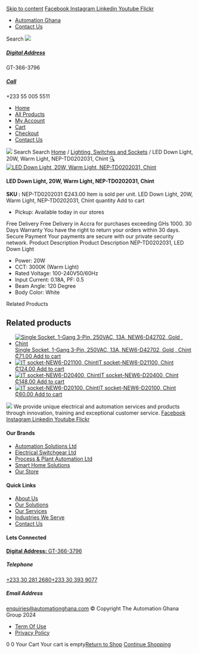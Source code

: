 [Skip to content](https://store.automationghana.com/product/led-down-light-nep-td0202031-chint/#content)
[ Facebook ](https://www.facebook.com/automationgh/) [ Instagram ](https://www.instagram.com/automationgh/) [ Linkedin ](https://www.linkedin.com/company/the-automation-ghana-limited/) [ Youtube ](https://www.youtube.com/channel/UCurrRDUSm5oIW39VXjn1u0w) [ Flickr ](https://www.flickr.com/photos/181794037@N07/)
  * [ Automation Ghana ](https://automationghana.com)
  * [ Contact Us ](https://store.automationghana.com/contact/)


Search
[ ![](https://store.automationghana.com/wp-content/uploads/2024/04/Website-TAGG-Logo-BLUE.png) ](https://store.automationghana.com/)
[ ](https://maps.app.goo.gl/m4xeaagWCNbLk4jM6)
#####  [ Digital Address ](https://maps.app.goo.gl/m4xeaagWCNbLk4jM6)
GT-366-3796 
[ ](tel:+233550055511)
#####  [ Call ](tel:+233550055511)
+233 55 005 5511 
  * [Home](https://store.automationghana.com/)
  * [All Products](https://store.automationghana.com/shop/)
  * [My Account](https://store.automationghana.com/my-account/)
  * [Cart](https://store.automationghana.com/cart/)
  * [Checkout](https://store.automationghana.com/checkout/)
  * [Contact Us](https://store.automationghana.com/contact/)


[![](https://store.automationghana.com/wp-content/uploads/2024/04/AutomationGhana_logo_white.png)](https://store.automationghana.com)
Search
Search
[Home](https://store.automationghana.com) / [Lighting, Switches and Sockets](https://store.automationghana.com/product-category/lighting-switches-and-sockets/) / LED Down Light, 20W, Warm Light, NEP-TD0202031, Chint
[🔍](https://store.automationghana.com/product/led-down-light-nep-td0202031-chint/)
[![LED Down Light, 20W, Warm Light, NEP-TD0202031, Chint](https://store.automationghana.com/wp-content/uploads/2019/11/Downlight-2.jpg)](https://store.automationghana.com/wp-content/uploads/2019/11/Downlight-2.jpg)
####  LED Down Light, 20W, Warm Light, NEP-TD0202031, Chint 
**SKU :** NEP-TD0202031 
₵243.00
Item is sold per unit.
LED Down Light, 20W, Warm Light, NEP-TD0202031, Chint quantity
Add to cart
  * Pickup: Available today in our stores


Free Delivery 
Free Delivery in Accra for purchases exceeding GHs 1000. 
30 Days Warranty 
You have the right to return your orders within 30 days. 
Secure Payment 
Your payments are secure with our private security network. 
Product Description
Product Description
NEP-TD0202031, LED Down Light 
  * Power: 20W
  * CCT: 3000K (Warm Light)
  * Rated Voltage: 100-240V50/60Hz
  * Input Current: 0.18A, PF: 0.5
  * Beam Angle: 120 Degree
  * Body Color: White


Related Products 
## Related products
  * [![Single Socket, 1-Gang 3-Pin, 250VAC, 13A, NEW6-D42702, Gold , Chint](https://store.automationghana.com/wp-content/uploads/2020/04/ONLINE-STORE-SOCKET-4-300x300.jpg)Single Socket, 1-Gang 3-Pin, 250VAC, 13A, NEW6-D42702, Gold , Chint ₵71.00 ](https://store.automationghana.com/product/singl-socket-new6-d42702-chint/)
[Add to cart](https://store.automationghana.com/product/led-down-light-nep-td0202031-chint/?add-to-cart=1526)
  * [![IT socket-NEW6-D21100, Chint](https://store.automationghana.com/wp-content/uploads/2020/04/the-two-300x300.jpg)IT socket-NEW6-D21100, Chint ₵124.00 ](https://store.automationghana.com/product/it-socket-new6-d21100-chint/)
[Add to cart](https://store.automationghana.com/product/led-down-light-nep-td0202031-chint/?add-to-cart=1519)
  * [![IT socket-NEW6-D20400, Chint](https://store.automationghana.com/wp-content/uploads/2020/04/DATA-Socket-1-1-300x300.jpg)IT socket-NEW6-D20400, Chint ₵148.00 ](https://store.automationghana.com/product/it-socket-new6-d20400-chint/)
[Add to cart](https://store.automationghana.com/product/led-down-light-nep-td0202031-chint/?add-to-cart=1517)
  * [![IT socket-NEW6-D20100, Chint](https://store.automationghana.com/wp-content/uploads/2020/04/DATA-Socket-1-1-300x300.jpg)IT socket-NEW6-D20100, Chint ₵60.00 ](https://store.automationghana.com/product/it-socket-new6-d20100-chint/)
[Add to cart](https://store.automationghana.com/product/led-down-light-nep-td0202031-chint/?add-to-cart=1515)


![](https://store.automationghana.com/wp-content/uploads/2024/04/AutomationGhana_logo_white.png)
We provide unique electrical and automation services and products through innovation, training and exceptional customer service.
[ Facebook ](https://www.facebook.com/automationgh/) [ Instagram ](https://www.instagram.com/automationgh/) [ Linkedin ](https://www.linkedin.com/company/the-automation-ghana-limited/) [ Youtube ](https://www.youtube.com/channel/UCurrRDUSm5oIW39VXjn1u0w) [ Flickr ](https://www.flickr.com/photos/181794037@N07/)
#### Our Brands
  * [ Automation Solutions Ltd ](https://store.automationghana.com/product/led-down-light-nep-td0202031-chint/)
  * [ Electrical Switchgear Ltd ](https://store.automationghana.com/product/led-down-light-nep-td0202031-chint/)
  * [ Process & Plant Automation Ltd ](https://store.automationghana.com/product/led-down-light-nep-td0202031-chint/)
  * [ Smart Home Solutions ](https://store.automationghana.com/product/led-down-light-nep-td0202031-chint/)
  * [ Our Store ](https://store.automationghana.com/product/led-down-light-nep-td0202031-chint/)


#### Quick Links
  * [ About Us ](https://store.automationghana.com/product/led-down-light-nep-td0202031-chint/)
  * [ Our Solutions ](https://store.automationghana.com/product/led-down-light-nep-td0202031-chint/)
  * [ Our Services ](https://store.automationghana.com/product/led-down-light-nep-td0202031-chint/)
  * [ Industries We Serve ](https://store.automationghana.com/product/led-down-light-nep-td0202031-chint/)
  * [ Contact Us ](https://store.automationghana.com/product/led-down-light-nep-td0202031-chint/)


#### Lets Connected
[**Digital Address:** GT-366-3796](https://maps.app.goo.gl/m4xeaagWCNbLk4jM6)
#####  Telephone 
[ +233 30 281 2680](tel:+233302812680)[+233 30 393 9077](https://store.automationghana.com/product/led-down-light-nep-td0202031-chint/+233303939077)
#####  Email Address 
enquiries@automationghana.com 
© Copyright The Automation Ghana Group 2024
  * [ Term Of Use ](https://store.automationghana.com/product/led-down-light-nep-td0202031-chint/)
  * [ Privacy Policy ](https://store.automationghana.com/product/led-down-light-nep-td0202031-chint/)


0
0
Your Cart
Your cart is empty[Return to Shop](https://store.automationghana.com/shop/)
[Continue Shopping](https://store.automationghana.com/product/led-down-light-nep-td0202031-chint/)
